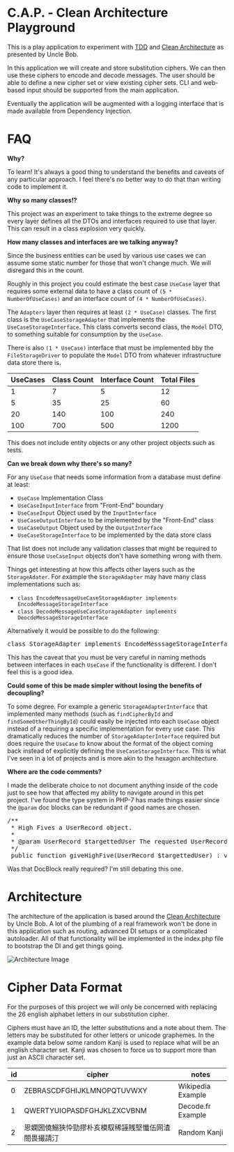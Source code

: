 # C.A.P. - Clean Architecture Playground
This is a play application to experiment with [TDD](https://en.wikipedia.org/wiki/Test-driven_development) and 
 [Clean Architecture](http://blog.cleancoder.com/uncle-bob/2012/08/13/the-clean-architecture.html)
as presented by Uncle Bob.

In this application we will create and store substitution ciphers. We can then use
these ciphers to encode and decode messages. The user should be able to define a 
new cipher set or view existing cipher sets. CLI and web-based input should be 
supported from the main application.

Eventually the application will be augmented with a logging interface that is 
made available from Dependency Injection.

# FAQ

**Why?**

To learn! It's always a good thing to understand the benefits and caveats of any
particular approach. I feel there's no better way to do that than writing code to 
implement it.

**Why so many classes!?**

This project was an experiment to take things to the extreme degree so every layer
defines all the DTOs and interfaces required to use that layer. This can result in
a class explosion very quickly.

**How many classes and interfaces are we talking anyway?**

Since the business entities can be used by various use cases we can assume some static
number for those that won't change much. We will disregard this in the count.

Roughly in this project you could estimate the best case `UseCase` layer that requires
some external data to have a class count of `(5 * NumberOfUseCases)` and an interface 
count of `(4 * NumberOfUseCases)`. 

The `Adapters` layer then requires at least `(2 * UseCase)` classes. The first class
is the `UseCaseStorageAdapter` that implements the `UseCaseStorageInterface`. This class
converts second class, the `Model` DTO, to something suitable for consumption by the `UseCase`. 

There is also `(1 * UseCase)` interface that must be implemented bby the `FileStorageDriver` 
to populate the `Model` DTO from whatever infrastructure data store there is.

| UseCases |  Class Count | Interface Count | Total Files |
|----------|--------------|-----------------|-------------|
| 1 | 7 | 5 | 12 |
| 5 | 35 | 25 | 60 |
| 20 | 140 | 100 | 240 |
| 100 | 700 | 500 | 1200 |

This does not include entity objects or any other project objects such as tests.

**Can we break down why there's so many?**

For any `UseCase` that needs some information from a database must define at least:
 * `UseCase` Implementation Class
 * `UseCaseInputInterface` from "Front-End" boundary
 * `UseCaseInput` Object used by the `InputInterface`
 * `UseCaseOutputInterface` to be implemented by the "Front-End" class
 * `UseCaseOutput` Object used by the `OutputInterface`
 * `UseCaseStorageInterface` to be implemented by the data store class

That list does not include any validation classes that might be required to ensure those
`UseCaseInput` objects don't have something wrong with them.

Things get interesting at how this affects other layers such as the `StorageAdater`.
For example the `StorageAdapter` may have many class implementations such as:
 * `class EncodeMessageUseCaseStorageAdapter implements EncodeMessageStorageInterface`
 * `class DecodeMessageUseCaseStorageAdapter implements DeocdeMessageStorageInterface`

Alternatively it would be possible to do the following:

<pre>
class StorageAdapter implements EncodeMesssageStorageInterface, DecodeMessageStorageInterface
</pre>

This has the caveat that you must be very careful in naming methods between interfaces 
in each `UseCase` if the functionality is different. I don't feel this is a good idea.


**Could some of this be made simpler without losing the benefits of decoupling?**

To some degree. For example a generic `StorageAdapterInterface` that implemented many 
methods (such as `findCipherById` and `findSomeOtherThingById`) could easily be injected 
into each `UseCase` object instead of a requiring a specific implementation for every 
use case. This dramatically reduces the number of `StorageAdapterInterface` required but
does require the `UseCase` to know about the format of the object coming back instead of
explicitly defining the `UseCaseStorageInterface`. This is what I've seen in a lot of 
projects and is more akin to the hexagon architecture. 


**Where are the code comments?**

I made the deliberate choice to not document anything inside of the code just to
see how that affected my ability to navigate around in this pet project. I've found
the type system in PHP-7 has made things easier since the `@param` doc blocks can be 
redundant if good names are chosen.

<pre>
/**
 * High Fives a UserRecord object.
 *
 * @param UserRecord $targettedUser The requested UserRecord object to be acted upon
 */
 public function giveHighFive(UserRecord $targettedUser) : void;
</pre>

Was that DocBlock really required? I'm still debating this one.


# Architecture
The architecture of the application is based around the 
[Clean Architecture](http://blog.cleancoder.com/uncle-bob/2012/08/13/the-clean-architecture.html)
by Uncle Bob. A lot of the plumbing of a real framework won't be done in this 
application such as routing, advanced DI setups or a complicated autoloader. All 
of that functionality will be implemented in the index.php file to bootstrap the DI
and get things going.

![Architecture Image][arch-image]

[arch-image]: https://user-images.githubusercontent.com/26612459/47468122-9ac70c80-d7c7-11e8-936e-504d70fe33ae.png "Architecture Image"

# Cipher Data Format

For the purposes of this project we will only be concerned with replacing
the 26 english alphabet letters in our substitution cipher.

Ciphers must have an ID, the letter substitutions and a note about them. The 
letters may be substituted for other letters or unicode graphemes. In the 
example data below some random Kanji is used to replace what will be an 
english character set. Kanji was chosen to force us to support more than 
just an ASCII character set.

| id | cipher | notes |
|----|--------|-------|
| 0 | ZEBRASCDFGHIJKLMNOPQTUVWXY | Wikipedia Example |
| 1 | QWERTYUIOPASDFGHJKLZXCVBNM | Decode.fr Example |
| 2 | 恩嫻圀僥鰯狹忰勁摎朴亥模馭稀誣賎堅懺伍网渣閤畏撮請汀 | Random Kanji |
